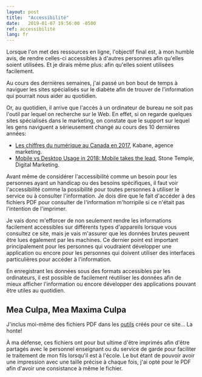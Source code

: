 ```yaml
---
layout: post
title:  "Accessibilité"
date:   2019-01-07 19:56:00 -0500
ref: accessibilité
lang: fr
---
```

Lorsque l'on met des ressources en ligne, l'objectif final est, à mon humble avis, de rendre celles-ci accessibles à d'autres personnes afin qu'elles soient utilisées. Et je dirais même plus: afin qu'elles soient utilisées facilement.

Au cours des dernières semaines, j'ai passé un bon bout de temps à naviguer les sites spécialisés sur le diabète afin de trouver de l'information qui pourrait nous aider au quotidien.

Or, au quotidien, il arrive que l'accès à un ordinateur de bureau ne soit pas l'outil par lequel on recherche sur le Web.
En effet, si on regarde quelques sites spécialisés dans le marketing, on constate que le support sur lequel les gens naviguent a sérieusement changé au cours des 10 dernières années:

* [Les chiffres du numérique au Canada en 2017](https://www.kabane.ca/chiffres-numerique-canada-2017), Kabane, agence marketing.
* [Mobile vs Desktop Usage in 2018: Mobile takes the lead](https://www.stonetemple.com/mobile-vs-desktop-usage-study/), Stone Temple, Digital Marketing.

Avant même de considérer l'accessibilité comme un besoin pour les personnes ayant un handicap ou des besoins spécifiques, il faut voir l'accessibilité comme la possibilité pour toutes personnes à utiliser le service ou à consulter l'information.
Je dois dire que le fait d'accéder à des fichiers PDF pour consulter de l'information m'horripile si ce n'était pas l'intention de l'imprimer.

Je vais donc m'efforcer de non seulement rendre les informations facilement accessibles sur différents types d'appareils lorsque vous consultez ce site, mais je vais m'assurer que les données brutes peuvent être lues également par les machines.
Ce dernier point est important principalement pour les personnes qui voudraient développer une application ou encore pour les personnes qui doivent utiliser des interfaces particulières pour accéder à l'information.

En enregistrant les données sous des formats accessibles par les ordinateurs, il est possible de facilement réutiliser les données afin de mieux afficher l'information ou encore développer des applications pouvant être utiles au quotidien.

## Mea Culpa, Mea Maxima Culpa

J'inclus moi-même des fichiers PDF dans les [outils]({{site.baseurl}}/pages/projets.html#outils) créés pour ce site... La honte!

À ma défense, ces fichiers ont pour but ultime d'être imprimés afin d'être partagés avec le personnel enseignant ou du service de garde pour faciliter le traitement de mon fils lorsqu'il est à l'école.
Le but étant de pouvoir avoir une impression avec une taille précise à chaque fois, j'ai opté pour le PDF afin d'avoir une consistance à même le fichier.
